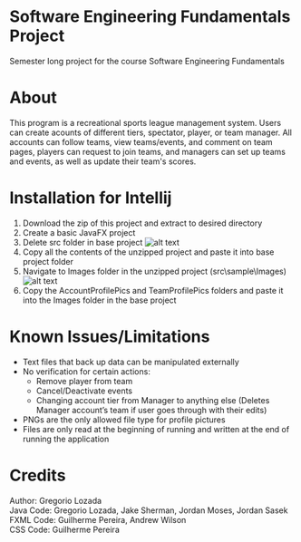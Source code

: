 # Software Engineering Fundamentals Project
Semester long project for the course Software Engineering Fundamentals
# About
This program is a recreational sports league management system. Users can create acounts of 
different tiers, spectator, player, or team manager. All accounts can follow teams, view 
teams/events, and comment on team pages, players can request to join teams, and managers 
can set up teams and events, as well as update their team's scores.
# Installation for Intellij
1. Download the zip of this project and extract to desired directory
2. Create a basic JavaFX project
3. Delete src folder in base project
![alt text](https://github.com/G-Reg26/SoftwareEngineeringFundamentalsProject/blob/master/src/sample/Images/WhereToMoveFiles.png)
4. Copy all the contents of the unzipped project and paste it into base project folder
5. Navigate to Images folder in the unzipped project (src\sample\Images)
![alt text](https://github.com/G-Reg26/SoftwareEngineeringFundamentalsProject/blob/master/src/sample/Images/WhereToMoveProfilePics.png)
6. Copy the AccountProfilePics and TeamProfilePics folders and paste it into the Images folder in the base project
# Known Issues/Limitations
- Text files that back up data can be manipulated externally
- No verification for certain actions:
  - Remove player from team
  - Cancel/Deactivate events
  - Changing account tier from Manager to anything else (Deletes Manager account’s team if user goes through with their edits)
- PNGs are the only allowed file type for profile pictures
- Files are only read at the beginning of running and written at the end of running the application
# Credits
Author: Gregorio Lozada</br>
Java Code: Gregorio Lozada, Jake Sherman, Jordan Moses, Jordan Sasek</br>
FXML Code: Guilherme Pereira, Andrew Wilson</br>
CSS Code: Guilherme Pereira
